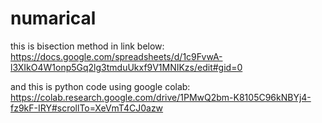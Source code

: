 # numarical
this is bisection method in link below:
https://docs.google.com/spreadsheets/d/1c9FvwA-l3XIkO4W1onp5Gq2lg3tmduUkxf9V1MNIKzs/edit#gid=0

and this is python code using google colab:
https://colab.research.google.com/drive/1PMwQ2bm-K8105C96kNBYj4-fz9kF-IRY#scrollTo=XeVmT4CJ0azw



